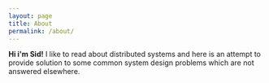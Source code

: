 ```yaml
---
layout: page
title: About
permalink: /about/
---
```

**Hi i'm Sid!** 
I like to read about distributed systems and here is an attempt to provide solution to some common system design problems
which are not answered elsewhere.


